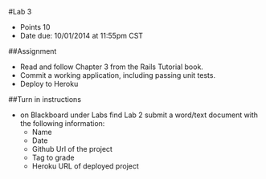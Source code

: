 #Lab 3
* Points 10
* Date due: 10/01/2014 at 11:55pm CST

##Assignment
* Read and follow Chapter 3 from the Rails Tutorial book.
* Commit a working application, including passing unit tests.
* Deploy to Heroku

##Turn in instructions
* on Blackboard under Labs find Lab 2 submit a word/text document with the following information:
  * Name
  * Date
  * Github Url of the project
  * Tag to grade
  * Heroku URL of deployed project
